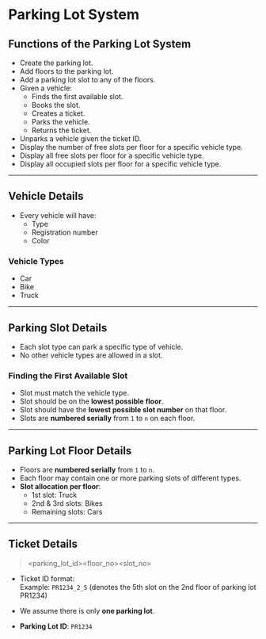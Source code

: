 # Parking Lot System

## Functions of the Parking Lot System

- Create the parking lot.
- Add floors to the parking lot.
- Add a parking lot slot to any of the floors.
- Given a vehicle:
  - Finds the first available slot.
  - Books the slot.
  - Creates a ticket.
  - Parks the vehicle.
  - Returns the ticket.
- Unparks a vehicle given the ticket ID.
- Display the number of free slots per floor for a specific vehicle type.
- Display all free slots per floor for a specific vehicle type.
- Display all occupied slots per floor for a specific vehicle type.

---

## Vehicle Details

- Every vehicle will have:
  - Type
  - Registration number
  - Color

### Vehicle Types

- Car
- Bike
- Truck

---

## Parking Slot Details

- Each slot type can park a specific type of vehicle.
- No other vehicle types are allowed in a slot.

### Finding the First Available Slot

- Slot must match the vehicle type.
- Slot should be on the **lowest possible floor**.
- Slot should have the **lowest possible slot number** on that floor.
- Slots are **numbered serially** from `1` to `n` on each floor.

---

## Parking Lot Floor Details

- Floors are **numbered serially** from `1` to `n`.
- Each floor may contain one or more parking slots of different types.
- **Slot allocation per floor**:
  - 1st slot: Truck
  - 2nd & 3rd slots: Bikes
  - Remaining slots: Cars

---

## Ticket Details
> <parking_lot_id><floor_no><slot_no>
- Ticket ID format:  
Example: `PR1234_2_5` (denotes the 5th slot on the 2nd floor of parking lot PR1234)

- We assume there is only **one parking lot**.
- **Parking Lot ID**: `PR1234`
